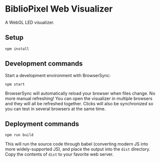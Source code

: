 # BiblioPixel Web Visualizer

A WebGL LED visualizer.

## Setup

    npm install

## Development commands

Start a development environment with BrowserSync:

    npm start

BrowserSync will automatically reload your browser when files change.  No more
manual refreshing!  You can open the visualizer in multiple browsers and they
will all be refreshed together.  Clicks will also be synchronized so you can
test in several browsers at the same time.

## Deployment commands

    npm run build

This will run the source code through babel (converting modern JS into more
widely-supported JS), and place the output into the `dist` directory.  Copy the
contents of `dist` to your favorite web server.
